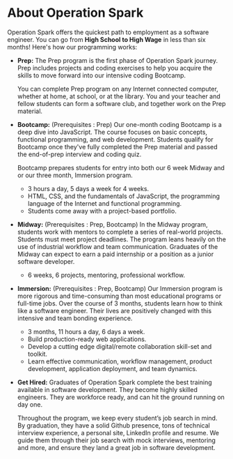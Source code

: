 # About Operation Spark

Operation Spark offers the quickest path to employment as a software engineer. You can go from **High School to High Wage** in less than six months! Here's how our programming works:

* **Prep:** The Prep program is the first phase of Operation Spark journey. Prep includes projects and coding exercises to help you acquire the skills to move forward into our intensive coding Bootcamp.

    You can complete Prep program on any Internet connected computer, whether at home, at school, or at the library. You and your teacher and fellow students can form a software club, and together work on the Prep material.

* **Bootcamp:** (Prerequisites : Prep) Our one-month coding Bootcamp is a deep dive into JavaScript.  The course focuses on basic concepts, functional programming, and web development. Students qualify for Bootcamp once they've fully completed the Prep material and passed the end-of-prep interview and coding quiz.

    Bootcamp prepares students for entry into both our 6 week Midway and or our three month, Immersion program.

    * 3 hours a day, 5 days a week for 4 weeks.
    * HTML, CSS, and the fundamentals of JavaScript, the programming language of the Internet and functional programming.
    * Students come away with a project-based portfolio.
    
    
* **Midway:** (Prerequisites : Prep, Bootcamp) In the Midway program, students work with mentors to complete a series of real-world projects.  Students must meet project deadlines.  The program leans heavily on the use of industrial workflow and team communication. Graduates of the Midway can expect to earn a paid internship or a position as a junior software developer.
    
    * 6 weeks, 6 projects, mentoring, professional workflow.
    

* **Immersion:** (Prerequisites : Prep, Bootcamp) Our Immersion program is more rigorous and time-consuming than most educational programs or full-time jobs. Over the course of 3 months, students learn how to think like a software engineer.  Their lives are positively changed with this intensive and team bonding experience.
    
    * 3 months, 11 hours a day, 6 days a week.
    * Build production-ready web applications.
    * Develop a cutting edge digital/remote collaboration skill-set and toolkit.
    * Learn effective communication, workflow management, product development, application deployment, and team dynamics.
 

* **Get Hired:** Graduates of Operation Spark complete the best training available in software development. They become highly skilled engineers.  They are workforce ready, and can hit the ground running on day one.

    Throughout the program, we keep every student’s job search in mind. By graduation, they have a solid Github presence, tons of technical interview experience, a personal site, LinkedIn profile and resume. We guide them through their job search with mock interviews, mentoring and more, and ensure they land a great job in software development.
